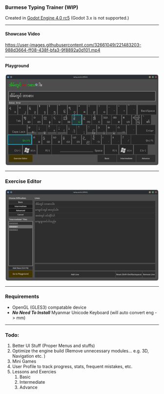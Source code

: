 ### Burmese Typing Trainer (WIP)

Created in [Godot Engine 4.0 rc5](https://godotengine.org/article/release-candidate-godot-4-0-rc-5#downloads) (Godot 3.x is not supported.)

---

#### **Showcase Video**



https://user-images.githubusercontent.com/32661049/221483203-988d3664-ff08-438f-bfa3-9f8892a0d101.mp4



---

#### **Playground**

![](screenshots/Playground.png)

---

### **Exercise Editor**

![](screenshots/ExerciseEditor.png)

---

### **Requirements**


* OpenGL (GLES3) compatable device
* ***No Need To Install*** Myanmar Unicode Keyboard (will auto convert eng -> mm)

---

### **Todo**:

1. Better UI Stuff (Proper Menus and stuffs)
2. Optimize the engine build (Remove unnecessary modules... e.g. 3D, Navigation etc. )
3. Mini Games
4. User Profile to track progress, stats, frequent mistakes, etc.
5. Lessons and Exercies
   1. Basic
   2. Intermediate
   3. Advance

